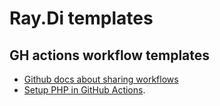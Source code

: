 # Ray.Di templates

## GH actions workflow templates

* [Github docs about sharing workflows](https://docs.github.com/en/actions/learn-github-actions/sharing-workflows-with-your-organization#using-a-workflow-template)
* [Setup PHP in GitHub Actions](https://bestofphp.com/repo/shivammathur-setup-php-php-miscellaneous).
